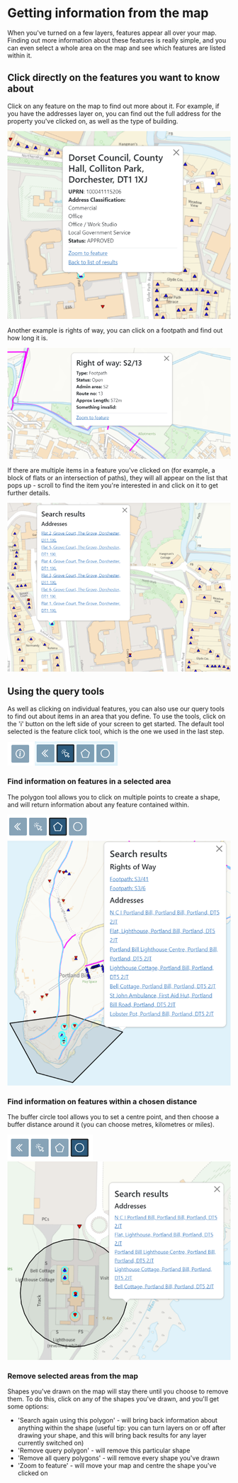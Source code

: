 # Getting information from the map

When you've turned on a few layers, features appear all over your map. Finding out more information about these features is really simple, and you can even select a whole area on the map and see which features are listed within it.

## Click directly on the features you want to know about

Click on any feature on the map to find out more about it. For example, if you have the addresses layer on, you can find out the full address for the property you've clicked on, as well as the type of building.

![Showing further information for an address](../assets/images/feature-details-address-information.png)

Another example is rights of way, you can click on a footpath and find out how long it is.

![Showing further information for a footpath](../assets/images/feature-details-single-footpath.png)

If there are multiple items in a feature you've clicked on (for example, a block of flats or an intersection of paths), they will all appear on the list that pops up - scroll to find the item you're interested in and click on it to get further details.

![Showing information for multiple addresses](../assets/images/feature-details-multiple-addresses.png)

## Using the query tools

As well as clicking on individual features, you can also use our query tools to find out about items in an area that you define. To use the tools, click on the 'i' button on the left side of your screen to get started. The default tool selected is the feature click tool, which is the one we used in the last step.

![Showing the query tool button](../assets/images/feature-query-tool.png) ![Showing the query toolset](../assets/images/feature-query-toolset.png)

### Find information on features in a selected area

The polygon tool allows you to click on multiple points to create a shape, and will return information about any feature contained within. 

![Showing the polygon tool](../assets/images/feature-polygon-tool.png)
![Showing a shape that has been drawn, and information about the features within](../assets/images/feature-polygon-selection.png)

### Find information on features within a chosen distance

The buffer circle tool allows you to set a centre point, and then choose a buffer distance around it (you can choose metres, kilometres or miles).

![Showing the buffer circle tool](../assets/images/feature-buffer-circle-tool.png)
![Showing an area of 50 metres and all the features contained within](../assets/images/feature-buffer-selection.png)

### Remove selected areas from the map
Shapes you've drawn on the map will stay there until you choose to remove them. To do this, click on any of the shapes you've drawn, and you'll get some options:

* 'Search again using this polygon' - will bring back information about anything within the shape (useful tip: you can turn layers on or off after drawing your shape, and this will bring back results for any layer currently switched on)
* 'Remove query polygon' - will remove this particular shape
* 'Remove all query polygons' - will remove every shape you've drawn
* 'Zoom to feature' - will move your map and centre the shape you've clicked on